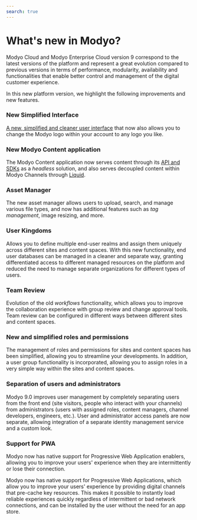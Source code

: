 ```yaml
---
search: true
---
```


# What's new in Modyo?

Modyo Cloud and Modyo Enterprise Cloud version 9 correspond to the latest versions of the platform and represent a great evolution compared to previous versions in terms of performance, modularity, availability and functionalities that enable better control and management of the digital customer experience. 

In this new platform version, we highlight the following improvements and new features.

### New Simplified Interface

[A new, simplified and cleaner user interface](/en/platform/core/the-modyo-interface.html) that now also allows you to change the Modyo logo within your account to any logo you like.

### New Modyo Content application

The Modyo Content application now serves content through its [API and SDKs](/platform/content/public-api-reference.html) as a _headless_ solution, and also serves decoupled content within Modyo Channels through [Liquid](/platform/channels/liquid-markup.html).

### Asset Manager

The new asset manager allows users to upload, search, and manage various file types, and now has additional features such as _tag management_, image resizing, and more.

### User Kingdoms

Allows you to define multiple end-user realms and assign them uniquely across different sites and content spaces. With this new functionality, end user databases can be managed in a cleaner and separate way, granting differentiated access to different managed resources on the platform and reduced the need to manage separate organizations for different types of users.

### Team Review

Evolution of the old _workflows_ functionality, which allows you to improve the collaboration experience with group review and change approval tools. Team review can be configured in different ways between different sites and content spaces.

### New and simplified roles and permissions

The management of roles and permissions for sites and content spaces has been simplified, allowing you to streamline your developments. In addition, a user group functionality is incorporated, allowing you to assign roles in a very simple way within the sites and content spaces.

### Separation of users and administrators

Modyo 9.0 improves user management by completely separating users from the front end (site visitors, people who interact with your channels) from administrators (users with assigned roles, content managers, channel developers, engineers, etc.). User and administrator access panels are now separate, allowing integration of a separate identity management service and a custom look.

### Support for PWA

Modyo now has native support for Progressive Web Application enablers, allowing you to improve your users' experience when they are intermittently or lose their connection.

Modyo now has native support for Progressive Web Applications, which allow you to improve your users' experience by providing digital channels that pre-cache key resources. This makes it possible to instantly load reliable experiences quickly regardless of intermittent or bad network connections, and can be installed by the user without the need for an app store.
